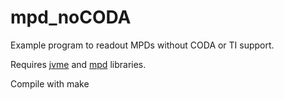 # mpd_noCODA
Example program to readout MPDs without CODA or TI support.

Requires [jvme] and [mpd] libraries.

Compile with
   make
   
[jvme]: https://github.com/JeffersonLab/jvme
[mpd]: https://github.com/JeffersonLab/mpd
